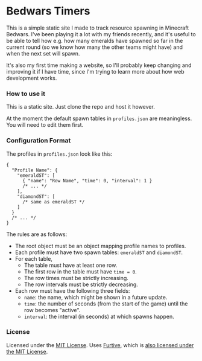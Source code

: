 # Bedwars Timers

This is a simple static site I made to track resource spawning in Minecraft
Bedwars. I've been playing it a lot with my friends recently, and it's useful to
be able to tell how e.g. how many emeralds have spawned so far in the current
round (so we know how many the other teams might have) and when the next set
will spawn.

It's also my first time making a website, so I'll probably keep changing and
improving it if I have time, since I'm trying to learn more about how web
development works.

### How to use it

This is a static site. Just clone the repo and host it however.

At the moment the default spawn tables in `profiles.json` are meaningless. You
will need to edit them first.

### Configuration Format

The profiles in `profiles.json` look like this:

```jsonc
{
  "Profile Name": {
    "emeraldST": [
      { "name": "Row Name", "time": 0, "interval": 1 }
      /* ... */
    ],
    "diamondST": [
      /* same as emeraldST */
    ]
  }
  /* ... */
}
```

The rules are as follows:

- The root object must be an object mapping profile names to profiles.
- Each profile must have two spawn tables: `emeraldST` and `diamondST`.
- For each table,
  - The table must have at least one row.
  - The first row in the table must have `time = 0`.
  - The row times must be strictly increasing.
  - The row intervals must be strictly decreasing.
- Each row must have the following three fields:
  - `name`: the name, which might be shown in a future update.
  - `time`: the number of seconds (from the start of the game) until the row
    becomes "active".
  - `interval`: the interval (in seconds) at which spawns happen.

### License

Licensed under the [MIT License][1]. Uses [Furtive][2], which is [also licensed under the MIT License][3].

[1]: https://mit-license.org/
[2]: https://github.com/johno/furtive
[3]: https://github.com/johno/furtive/blob/master/LICENSE
